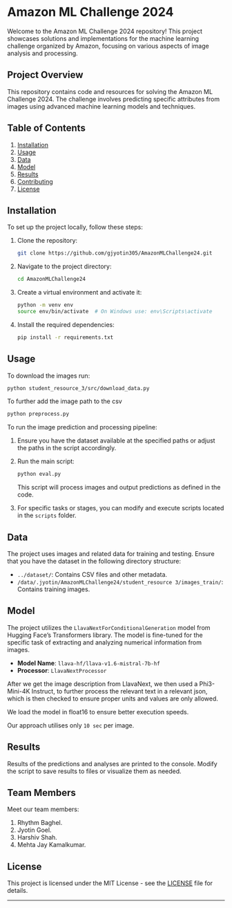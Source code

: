 # Amazon ML Challenge 2024

Welcome to the Amazon ML Challenge 2024 repository! This project showcases solutions and implementations for the machine learning challenge organized by Amazon, focusing on various aspects of image analysis and processing.

## Project Overview

This repository contains code and resources for solving the Amazon ML Challenge 2024. The challenge involves predicting specific attributes from images using advanced machine learning models and techniques.

## Table of Contents

1. [Installation](#installation)
2. [Usage](#usage)
3. [Data](#data)
4. [Model](#model)
5. [Results](#results)
6. [Contributing](#contributing)
7. [License](#license)

## Installation

To set up the project locally, follow these steps:

1. Clone the repository:

    ```bash
    git clone https://github.com/gjyotin305/AmazonMLChallenge24.git
    ```

2. Navigate to the project directory:

    ```bash
    cd AmazonMLChallenge24
    ```

3. Create a virtual environment and activate it:

    ```bash
    python -m venv env
    source env/bin/activate  # On Windows use: env\Scripts\activate
    ```

4. Install the required dependencies:

    ```bash
    pip install -r requirements.txt
    ```

## Usage

To download the images run:

```bash
python student_resource_3/src/download_data.py
```

To further add the image path to the csv

```bash
python preprocess.py
```

To run the image prediction and processing pipeline:

1. Ensure you have the dataset available at the specified paths or adjust the paths in the script accordingly.

2. Run the main script:

    ```bash
    python eval.py
    ```

   This script will process images and output predictions as defined in the code.

3. For specific tasks or stages, you can modify and execute scripts located in the `scripts` folder.

## Data

The project uses images and related data for training and testing. Ensure that you have the dataset in the following directory structure:

- `../dataset/`: Contains CSV files and other metadata.
- `/data/.jyotin/AmazonMLChallenge24/student_resource 3/images_train/`: Contains training images.

## Model

The project utilizes the `LlavaNextForConditionalGeneration` model from Hugging Face’s Transformers library. The model is fine-tuned for the specific task of extracting and analyzing numerical information from images.

- **Model Name**: `llava-hf/llava-v1.6-mistral-7b-hf`
- **Processor**: `LlavaNextProcessor`

After we get the image description from LlavaNext, we then used a Phi3-Mini-4K Instruct, to further process the relevant text in a relevant json, which is then checked to ensure proper units and values are only allowed.

We load the model in float16 to ensure better execution speeds.

Our approach utilises only `10 sec` per image.

## Results

Results of the predictions and analyses are printed to the console. Modify the script to save results to files or visualize them as needed.


## Team Members

Meet our team members:

1. Rhythm Baghel.
2. Jyotin Goel.
3. Harshiv Shah.
4. Mehta Jay Kamalkumar.


## License

This project is licensed under the MIT License - see the [LICENSE](LICENSE) file for details.

---
